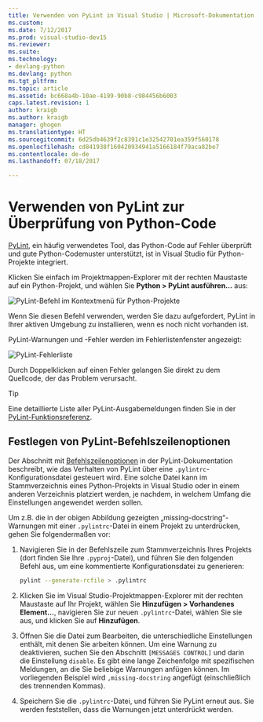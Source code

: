 ```yaml
---
title: Verwenden von PyLint in Visual Studio | Microsoft-Dokumentation
ms.custom: 
ms.date: 7/12/2017
ms.prod: visual-studio-dev15
ms.reviewer: 
ms.suite: 
ms.technology:
- devlang-python
ms.devlang: python
ms.tgt_pltfrm: 
ms.topic: article
ms.assetid: bc668a4b-10ae-4199-90b8-c984456b6003
caps.latest.revision: 1
author: kraigb
ms.author: kraigb
manager: ghogen
ms.translationtype: HT
ms.sourcegitcommit: 6d25db4639f2c8391c1e32542701ea359f560178
ms.openlocfilehash: cd841938f160420934941a5166184f79aca82be7
ms.contentlocale: de-de
ms.lasthandoff: 07/18/2017

---
```


# <a name="using-pylint-to-check-python-code"></a>Verwenden von PyLint zur Überprüfung von Python-Code

[PyLint](https://www.pylint.org/), ein häufig verwendetes Tool, das Python-Code auf Fehler überprüft und gute Python-Codemuster unterstützt, ist in Visual Studio für Python-Projekte integriert.

Klicken Sie einfach im Projektmappen-Explorer mit der rechten Maustaste auf ein Python-Projekt, und wählen Sie **Python > PyLint ausführen...** aus:

![PyLint-Befehl im Kontextmenü für Python-Projekte](media/code-pylint-command.png)

Wenn Sie diesen Befehl verwenden, werden Sie dazu aufgefordert, PyLint in Ihrer aktiven Umgebung zu installieren, wenn es noch nicht vorhanden ist.

PyLint-Warnungen und -Fehler werden im Fehlerlistenfenster angezeigt:

![PyLint-Fehlerliste](media/code-pylint-error-list.png)

Durch Doppelklicken auf einen Fehler gelangen Sie direkt zu dem Quellcode, der das Problem verursacht.

> [!Tip]
> Eine detaillierte Liste aller PyLint-Ausgabemeldungen finden Sie in der [PyLint-Funktionsreferenz](https://pylint.readthedocs.io/en/latest/reference_guide/features.html).

## <a name="setting-pylint-command-line-options"></a>Festlegen von PyLint-Befehlszeilenoptionen

Der Abschnitt mit [Befehlszeilenoptionen](https://pylint.readthedocs.io/en/latest/user_guide/run.html#command-line-options) in der PyLint-Dokumentation beschreibt, wie das Verhalten von PyLint über eine `.pylintrc`-Konfigurationsdatei gesteuert wird. Eine solche Datei kann im Stammverzeichnis eines Python-Projekts in Visual Studio oder in einem anderen Verzeichnis platziert werden, je nachdem, in welchem Umfang die Einstellungen angewendet werden sollen.

Um z.B. die in der obigen Abbildung gezeigten „missing-docstring“-Warnungen mit einer `.pylintrc`-Datei in einem Projekt zu unterdrücken, gehen Sie folgendermaßen vor:

1. Navigieren Sie in der Befehlszeile zum Stammverzeichnis Ihres Projekts (dort finden Sie Ihre `.pyproj`-Datei), und führen Sie den folgenden Befehl aus, um eine kommentierte Konfigurationsdatei zu generieren:

   ```bash
   pylint --generate-rcfile > .pylintrc
   ```

1. Klicken Sie im Visual Studio-Projektmappen-Explorer mit der rechten Maustaste auf Ihr Projekt, wählen Sie **Hinzufügen > Vorhandenes Element...**, navigieren Sie zur neuen `.pylintrc`-Datei, wählen Sie sie aus, und klicken Sie auf **Hinzufügen**.

1. Öffnen Sie die Datei zum Bearbeiten, die unterschiedliche Einstellungen enthält, mit denen Sie arbeiten können. Um eine Warnung zu deaktivieren, suchen Sie den Abschnitt `[MESSAGES CONTROL]` und darin die Einstellung `disable`. Es gibt eine lange Zeichenfolge mit spezifischen Meldungen, an die Sie beliebige Warnungen anfügen können. Im vorliegenden Beispiel wird `,missing-docstring` angefügt (einschließlich des trennenden Kommas).

1. Speichern Sie die `.pylintrc`-Datei, und führen Sie PyLint erneut aus. Sie werden feststellen, dass die Warnungen jetzt unterdrückt werden.
